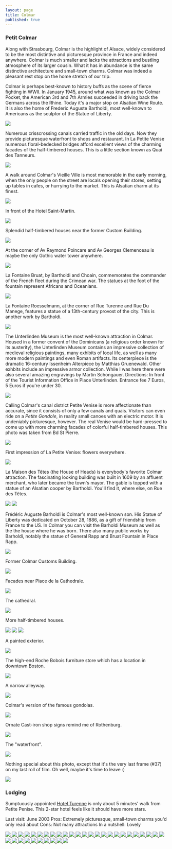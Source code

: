 ```yaml
---
layout: page
title: Colmar
published: true
---
```

<h3>Petit Colmar</h3>

Along with Strasbourg, Colmar is the highlight of Alsace, widely considered to be the most distintive and picturesque province in France and indeed anywhere. Colmar is much smaller and lacks the attractions and bustling atmosphere of its larger cousin. What it has in abundance is the same distinctive architecture and small-town charms. Colmar was indeed a pleasant rest stop on the home stretch of our trip.

Colmar is perhaps best-known to history buffs as the scene of fierce fighting in WWII. In January 1945, around what was known as the Colmar Pocket, the American 3rd and 7th Armies succeeded in driving back the Germans across the Rhine. Today it's a major stop on Alsatian Wine Route. It is also the home of Frederic Auguste Bartholdi, most well-known to Americans as the sculptor of the Statue of Liberty.

<img src='https://dl.dropboxusercontent.com/u/52804626/colmar/colmarpetitevenisetall.jpg'/>

Numerous crisscrossing canals carried traffic in the old days. Now they provide picturesque waterfront to shops and restaurant. In La Petite Venise numerous floral-bedecked bridges afford excellent views of the charming facades of the half-timbered houses. This is a little section known as Quai des Tanneurs.

<img src='https://dl.dropboxusercontent.com/u/52804626/colmar/colmarquaidestanneurs.jpg'/>

A walk around Colmar's Vieille Ville is most memorable in the early morning, when the only people on the street are locals opening their stores, setting up tables in cafes, or hurrying to the market. This is Alsatian charm at its finest.

<img src='https://dl.dropboxusercontent.com/u/52804626/colmar/img_4060.jpg'/>

In front of the Hotel Saint-Martin.

<img src='https://dl.dropboxusercontent.com/u/52804626/colmar/colmarhotelsaintmartin.jpg'/>

Splendid half-timbered houses near the former Custom Building.

<img src='https://dl.dropboxusercontent.com/u/52804626/colmar/colmarstreetnearcustomhouse.jpg'/>

At the corner of Av Raymond Poincare and Av Georges Clemenceau is maybe the only Gothic water tower anywhere.

<img src='https://dl.dropboxusercontent.com/u/52804626/colmar/colmarwatertower.jpg'/>

La Fontaine Bruat, by Bartholdi and Choain, commemorates the commander of the French fleet during the Crimean war. The statues at the foot of the fountain represent Africans and Oceanians.

<img src='https://dl.dropboxusercontent.com/u/52804626/colmar/colmarfontainebruat.jpg'/>

La Fontaine Roesselmann, at the corner of Rue Turenne and Rue Du Manege, features a statue of a 13th-century provost of the city. This is another work by Bartholdi.

<img src='https://dl.dropboxusercontent.com/u/52804626/colmar/colmarstatue.jpg'/>

The Unterlinden Museum is the most well-known attraction in Colmar. Housed in a former convent of the Dominicans (a religious order known for its austerity), the Unterlinden Museum contains an impressive collection of medieval religious paintings, many exhibits of local life, as well as many more modern paintings and even Roman artifacts. Its centerpiece is the dramatic 16-century Issenheim Alterpiece by Matthias Gruenewald. Other exhbits include an impressive armor collection. While I was here there were also several amazing engravings by Martin Schongauer. Directions: In front of the Tourist Information Office in Place Unterlinden. Entrance fee 7 Euros, 5 Euros if you're under 30.

<img src='https://dl.dropboxusercontent.com/u/52804626/colmar/img_4120.jpg'/>

Calling Colmar's canal district Petite Venise is more affectionate than accurate, since it consists of only a few canals and quais. Visitors can even ride on a <em>Petite Gondole</em>, in reality small canoes with an electric motor. It is undeniably picturesque, however. The real Venise would be hard-pressed to come up with more charming facades of colorful half-timbered houses.  This photo was taken from Bd St Pierre.

<img src='https://dl.dropboxusercontent.com/u/52804626/colmar/colmarpetitevenisecanal.jpg'/>

First impression of La Petite Venise: flowers everywhere.

<img src='https://dl.dropboxusercontent.com/u/52804626/colmar/colmarpetiteveniserail.jpg'/>

La Maison des Têtes (the House of Heads) is everybody's favorite Colmar attraction. The fascinating looking building was built in 1609 by an affluent merchant, who later became the town's mayor. The gable is topped with a statue of an Alsatian cooper by Bartholdi.  You'll find it, where else, on Rue des Têtes.

<img src='https://dl.dropboxusercontent.com/u/52804626/colmar/img_4077.jpg'/>

<img src='https://dl.dropboxusercontent.com/u/52804626/colmar/img_4082s.jpg'/>

Frédéric Auguste Barholdi is Colmar's most well-known son. His Statue of Liberty was dedicated on October 28, 1886, as a gift of friendship from France to the US. In Colmar you can visit the Barholdi Museum as well as the the house where he was born. There also many public works by Barholdi, notably the statue of General Rapp and Bruat Fountain in Place Rapp.

<img src='https://dl.dropboxusercontent.com/u/52804626/colmar/img_4126.jpg'/>

Former Colmar Customs Building.

<img src='https://dl.dropboxusercontent.com/u/52804626/colmar/img_4055.jpg'/>

Facades near Place de la Cathedrale.

<img src='https://dl.dropboxusercontent.com/u/52804626/colmar/img_4071.jpg'/>

The cathedral.

<img src='https://dl.dropboxusercontent.com/u/52804626/colmar/img_4117.jpg'/>

More half-timbered houses.

<img src='https://dl.dropboxusercontent.com/u/52804626/colmar/img_4085.jpg'/>

<img src='https://dl.dropboxusercontent.com/u/52804626/colmar/img_4093.jpg'/>

<img src='https://dl.dropboxusercontent.com/u/52804626/colmar/img_4052.jpg'/>

A painted exterior.

<img src='https://dl.dropboxusercontent.com/u/52804626/colmar/img_4087.jpg'/>

The high-end Roche Bobois furniture store which has a location in downtown Boston.

<img src='https://dl.dropboxusercontent.com/u/52804626/colmar/img_4065.jpg'/>

A narrow alleyway.

<img src='https://dl.dropboxusercontent.com/u/52804626/colmar/img_4101.jpg'/>

Colmar's version of the famous gondolas.

<img src='https://dl.dropboxusercontent.com/u/52804626/colmar/img_4130.jpg'/>

Ornate Cast-iron shop signs remind me of Rothenburg.

<img src='https://dl.dropboxusercontent.com/u/52804626/colmar/img_4062.jpg'/>

The "waterfront".

<img src='https://dl.dropboxusercontent.com/u/52804626/colmar/img_4144.jpg'/>

Nothing special about this photo, except that it's the very last frame (#37) on my last roll of film. Oh well, maybe it's time to leave :)

<img src='https://dl.dropboxusercontent.com/u/52804626/colmar/colmarquaidestanneursflowers.jpg'/>

<h3>Lodging</h3>

Sumptuously appointed <a href="http://www.turenne.com/" target="_blank">Hotel Turenne</a> is only about 5 minutes' walk from Petite Penise. This 2-star hotel feels like it should have more stars.

Last visit: June 2003
Pros: Extremely picturesque, small-town charms you'd only read about
Cons: Not many attractions
In a nutshell: Lovely
<!-- Darkbox -->
<div class="darkbox">
<a href="https://dl.dropboxusercontent.com/u/52804626/colmar/colmarfontainebruat.jpg" data-darkbox="colmar">
  <img src="https://dl.dropboxusercontent.com/u/52804626/colmar/thumbs/colmarfontainebruat.jpg" />
</a>
<a href="https://dl.dropboxusercontent.com/u/52804626/colmar/colmarhotelsaintmartin.jpg" data-darkbox="colmar">
  <img src="https://dl.dropboxusercontent.com/u/52804626/colmar/thumbs/colmarhotelsaintmartin.jpg" />
</a>
<a href="https://dl.dropboxusercontent.com/u/52804626/colmar/colmarpetitevenisecanal.jpg" data-darkbox="colmar">
  <img src="https://dl.dropboxusercontent.com/u/52804626/colmar/thumbs/colmarpetitevenisecanal.jpg" />
</a>
<a href="https://dl.dropboxusercontent.com/u/52804626/colmar/colmarpetiteveniserail.jpg" data-darkbox="colmar">
  <img src="https://dl.dropboxusercontent.com/u/52804626/colmar/thumbs/colmarpetiteveniserail.jpg" />
</a>
<a href="https://dl.dropboxusercontent.com/u/52804626/colmar/colmarpetitevenisetall.jpg" data-darkbox="colmar">
  <img src="https://dl.dropboxusercontent.com/u/52804626/colmar/thumbs/colmarpetitevenisetall.jpg" />
</a>
<a href="https://dl.dropboxusercontent.com/u/52804626/colmar/colmarquaidestanneurs.jpg" data-darkbox="colmar">
  <img src="https://dl.dropboxusercontent.com/u/52804626/colmar/thumbs/colmarquaidestanneurs.jpg" />
</a>
<a href="https://dl.dropboxusercontent.com/u/52804626/colmar/colmarquaidestanneursflowers.jpg" data-darkbox="colmar">
  <img src="https://dl.dropboxusercontent.com/u/52804626/colmar/thumbs/colmarquaidestanneursflowers.jpg" />
</a>
<a href="https://dl.dropboxusercontent.com/u/52804626/colmar/colmarstatue.jpg" data-darkbox="colmar">
  <img src="https://dl.dropboxusercontent.com/u/52804626/colmar/thumbs/colmarstatue.jpg" />
</a>
<a href="https://dl.dropboxusercontent.com/u/52804626/colmar/colmarstreetnearcustomhouse.jpg" data-darkbox="colmar">
  <img src="https://dl.dropboxusercontent.com/u/52804626/colmar/thumbs/colmarstreetnearcustomhouse.jpg" />
</a>
<a href="https://dl.dropboxusercontent.com/u/52804626/colmar/colmarwatertower.jpg" data-darkbox="colmar">
  <img src="https://dl.dropboxusercontent.com/u/52804626/colmar/thumbs/colmarwatertower.jpg" />
</a>
<a href="https://dl.dropboxusercontent.com/u/52804626/colmar/img_4049.jpg" data-darkbox="colmar">
  <img src="https://dl.dropboxusercontent.com/u/52804626/colmar/thumbs/img_4049.jpg" />
</a>
<a href="https://dl.dropboxusercontent.com/u/52804626/colmar/img_4051.jpg" data-darkbox="colmar">
  <img src="https://dl.dropboxusercontent.com/u/52804626/colmar/thumbs/img_4051.jpg" />
</a>
<a href="https://dl.dropboxusercontent.com/u/52804626/colmar/img_4052.jpg" data-darkbox="colmar">
  <img src="https://dl.dropboxusercontent.com/u/52804626/colmar/thumbs/img_4052.jpg" />
</a>
<a href="https://dl.dropboxusercontent.com/u/52804626/colmar/img_4055.jpg" data-darkbox="colmar">
  <img src="https://dl.dropboxusercontent.com/u/52804626/colmar/thumbs/img_4055.jpg" />
</a>
<a href="https://dl.dropboxusercontent.com/u/52804626/colmar/img_4059.jpg" data-darkbox="colmar">
  <img src="https://dl.dropboxusercontent.com/u/52804626/colmar/thumbs/img_4059.jpg" />
</a>
<a href="https://dl.dropboxusercontent.com/u/52804626/colmar/img_4060.jpg" data-darkbox="colmar">
  <img src="https://dl.dropboxusercontent.com/u/52804626/colmar/thumbs/img_4060.jpg" />
</a>
<a href="https://dl.dropboxusercontent.com/u/52804626/colmar/img_4062.jpg" data-darkbox="colmar">
  <img src="https://dl.dropboxusercontent.com/u/52804626/colmar/thumbs/img_4062.jpg" />
</a>
<a href="https://dl.dropboxusercontent.com/u/52804626/colmar/img_4064.jpg" data-darkbox="colmar">
  <img src="https://dl.dropboxusercontent.com/u/52804626/colmar/thumbs/img_4064.jpg" />
</a>
<a href="https://dl.dropboxusercontent.com/u/52804626/colmar/img_4065.jpg" data-darkbox="colmar">
  <img src="https://dl.dropboxusercontent.com/u/52804626/colmar/thumbs/img_4065.jpg" />
</a>
<a href="https://dl.dropboxusercontent.com/u/52804626/colmar/img_4071.jpg" data-darkbox="colmar">
  <img src="https://dl.dropboxusercontent.com/u/52804626/colmar/thumbs/img_4071.jpg" />
</a>
<a href="https://dl.dropboxusercontent.com/u/52804626/colmar/img_4077.jpg" data-darkbox="colmar">
  <img src="https://dl.dropboxusercontent.com/u/52804626/colmar/thumbs/img_4077.jpg" />
</a>
<a href="https://dl.dropboxusercontent.com/u/52804626/colmar/img_4081.jpg" data-darkbox="colmar">
  <img src="https://dl.dropboxusercontent.com/u/52804626/colmar/thumbs/img_4081.jpg" />
</a>
<a href="https://dl.dropboxusercontent.com/u/52804626/colmar/img_4082s.jpg" data-darkbox="colmar">
  <img src="https://dl.dropboxusercontent.com/u/52804626/colmar/thumbs/img_4082s.jpg" />
</a>
<a href="https://dl.dropboxusercontent.com/u/52804626/colmar/img_4085.jpg" data-darkbox="colmar">
  <img src="https://dl.dropboxusercontent.com/u/52804626/colmar/thumbs/img_4085.jpg" />
</a>
<a href="https://dl.dropboxusercontent.com/u/52804626/colmar/img_4087.jpg" data-darkbox="colmar">
  <img src="https://dl.dropboxusercontent.com/u/52804626/colmar/thumbs/img_4087.jpg" />
</a>
<a href="https://dl.dropboxusercontent.com/u/52804626/colmar/img_4093.jpg" data-darkbox="colmar">
  <img src="https://dl.dropboxusercontent.com/u/52804626/colmar/thumbs/img_4093.jpg" />
</a>
<a href="https://dl.dropboxusercontent.com/u/52804626/colmar/img_4099.jpg" data-darkbox="colmar">
  <img src="https://dl.dropboxusercontent.com/u/52804626/colmar/thumbs/img_4099.jpg" />
</a>
<a href="https://dl.dropboxusercontent.com/u/52804626/colmar/img_4101.jpg" data-darkbox="colmar">
  <img src="https://dl.dropboxusercontent.com/u/52804626/colmar/thumbs/img_4101.jpg" />
</a>
<a href="https://dl.dropboxusercontent.com/u/52804626/colmar/img_4117.jpg" data-darkbox="colmar">
  <img src="https://dl.dropboxusercontent.com/u/52804626/colmar/thumbs/img_4117.jpg" />
</a>
<a href="https://dl.dropboxusercontent.com/u/52804626/colmar/img_4120.jpg" data-darkbox="colmar">
  <img src="https://dl.dropboxusercontent.com/u/52804626/colmar/thumbs/img_4120.jpg" />
</a>
<a href="https://dl.dropboxusercontent.com/u/52804626/colmar/img_4126.jpg" data-darkbox="colmar">
  <img src="https://dl.dropboxusercontent.com/u/52804626/colmar/thumbs/img_4126.jpg" />
</a>
<a href="https://dl.dropboxusercontent.com/u/52804626/colmar/img_4130.jpg" data-darkbox="colmar">
  <img src="https://dl.dropboxusercontent.com/u/52804626/colmar/thumbs/img_4130.jpg" />
</a>
<a href="https://dl.dropboxusercontent.com/u/52804626/colmar/img_4132.jpg" data-darkbox="colmar">
  <img src="https://dl.dropboxusercontent.com/u/52804626/colmar/thumbs/img_4132.jpg" />
</a>
<a href="https://dl.dropboxusercontent.com/u/52804626/colmar/img_4137.jpg" data-darkbox="colmar">
  <img src="https://dl.dropboxusercontent.com/u/52804626/colmar/thumbs/img_4137.jpg" />
</a>
<a href="https://dl.dropboxusercontent.com/u/52804626/colmar/img_4144.jpg" data-darkbox="colmar">
  <img src="https://dl.dropboxusercontent.com/u/52804626/colmar/thumbs/img_4144.jpg" />
</a>

</div>
<!-- End darkbox -->